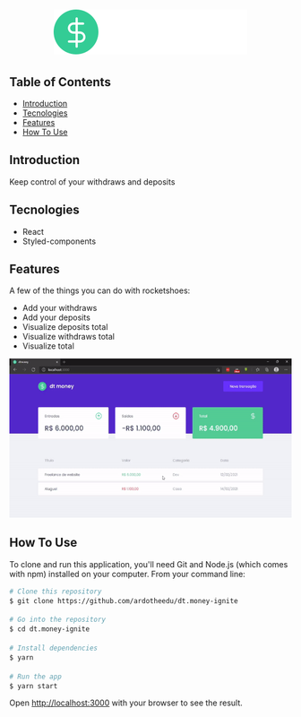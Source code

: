 <h1 align="center">
  <img alt="dt.money" title="dt.money" src="./src/assets/logo.svg" />
</h1>
</p>

## Table of Contents
* [Introduction](#introduction)
* [Tecnologies](#tecnologies)
* [Features](#features)
* [How To Use](#how-to-use)


## Introduction

Keep control of your withdraws and deposits

## Tecnologies

* React
* Styled-components

## Features

A few of the things you can do with rocketshoes:

* Add your withdraws
* Add your deposits
* Visualize deposits total
* Visualize withdraws total
* Visualize total

<p align="center">
  <img src = ".github/dt.money.gif" width=800>
</p>

## How To Use

To clone and run this application, you'll need Git and Node.js (which comes with npm) installed on your computer. From your command line:
```bash
# Clone this repository
$ git clone https://github.com/ardotheedu/dt.money-ignite

# Go into the repository
$ cd dt.money-ignite   

# Install dependencies
$ yarn

# Run the app
$ yarn start
```
Open [http://localhost:3000](http://localhost:3000) with your browser to see the result.


